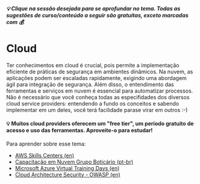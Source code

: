 ##### 💡 Clique na sessão desejada para se aprofundar no tema. Todas as sugestões de curso/conteúdo a seguir são gratuitas, exceto marcadas com 💰

# Cloud
Ter conhecimentos em cloud é crucial, pois permite a implementação eficiente de práticas de segurança em ambientes dinâmicos. Na nuvem, as aplicações podem ser escaladas rapidamente, exigindo uma abordagem ágil para integração de segurança. Além disso, o entendimento das ferramentas e serviços em nuvem é essencial para automatizar processos. Não é necessário que você conheça todas as especifidades dos diversos cloud service providers: entendendo a fundo os conceitos e sabendo implementar em um deles, você terá facilidade parase virar em outros :-)
#### 💡 Muitos cloud providers oferecem um "free tier", um período gratuito de acesso e uso das ferramentas. Aproveite-o para estudar!

Para aprender sobre esse tema:
- [AWS Skills Centers (en)](https://aws.amazon.com/pt/training/skills-centers/?nc2=sb_ep_asc)
- [Capacitação em Nuvem Grupo Boticário (pt-br)](https://aws-boticario.ontidwit.com/#/)
- [Microsoft Azure Virtual Training Days (en)](https://events.microsoft.com/pt-br/mvtd-azure?language=English&clientTimeZone=1&startTime=08:00&endTime=17:00)
- [Cloud Architecture Security - OWASP (en)](https://cheatsheetseries.owasp.org/cheatsheets/Secure_Cloud_Architecture_Cheat_Sheet.html)
